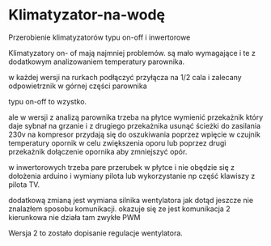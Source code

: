 # Klimatyzator-na-wodę
Przerobienie klimatyzatorów  typu  on-off i inwertorowe


Klimatyzatory on- of  mają najmniej problemów. 
są mało wymagające i te z dodatkowym analizowaniem temperatury parownika. 

w każdej wersji  na rurkach podłączyć przyłącza na 1/2 cala i  zalecany odpowietrznik w górnej części parownika

typu on-off to wzystko. 

ale w wersji z analizą parownika trzeba na płytce wymienić przekażnik  który daje sybnał na grzanie i  z drugiego przekażnika usunąć ścieżki do zasilania 230v na kompresor
przydają się do oszukiwania poprzez wpięcie w czujnik temperatury opornik w celu zwiększenia oporu   lub poprzez drugi przekażnik dołączenie opornika aby zmniejszyć opór. 

w inwertorowych trzeba pare przerubek w płytce i nie obędzie się z dołożenia arduino i wymiany pilota lub wykorzystanie np część klawiszy z pilota TV. 

dodatkową zmianą jest wymiana silnika wentylatora jak dotąd jeszcze nie znalazłem  sposobu komunikacji. okazuje się ze jest komunikacja 2 kierunkowa nie działa tam zwykłe PWM

Wersja 2 to zostało dopisanie regulacje wentylatora.



